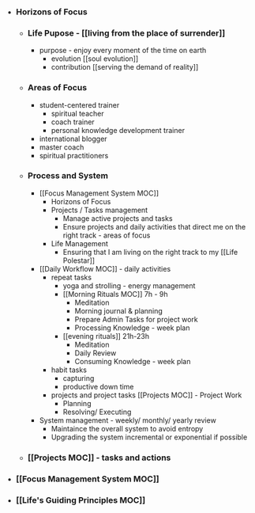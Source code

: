 - ### Horizons of Focus
    - ### Life Pupose - [[living from the place of surrender]] 
        - purpose - enjoy every moment of the time on earth
            - evolution [[soul evolution]]
            - contribution [[serving the demand of reality]]
    - ### Areas of Focus
        - student-centered trainer
            - spiritual teacher
            - coach trainer
            - personal knowledge development trainer
        - international blogger
        - master coach
        - spiritual practitioners
    - ### Process and System 
        - [[Focus Management System MOC]]
            - Horizons of Focus
            - Projects / Tasks management
                - Manage active projects and tasks
                - Ensure projects and daily activities that direct me on the right track - areas of focus
            - Life Management
                - Ensuring that I am living on the right track to my [[Life Polestar]]
        - [[Daily Workflow MOC]] - daily activities
            - repeat tasks
                - yoga and strolling - energy management
                - [[Morning Rituals MOC]] 7h - 9h
                    - Meditation
                    - Morning journal & planning
                    - Prepare Admin Tasks for project work
                    - Processing Knowledge - week plan
                - [[evening rituals]] 21h-23h
                    - Meditation
                    - Daily Review
                    - Consuming Knowledge - week plan
            - habit tasks
                - capturing
                - productive down time
            - projects and project tasks [[Projects MOC]] - Project Work
                - Planning
                - Resolving/ Executing
        - System management - weekly/ monthly/ yearly review
            - Maintaince the overall system to avoid entropy
            - Upgrading the system incremental or exponential if possible
    - ### [[Projects MOC]] - tasks and actions
- ### [[Focus Management System MOC]]
- ### [[Life's Guiding Principles MOC]]
